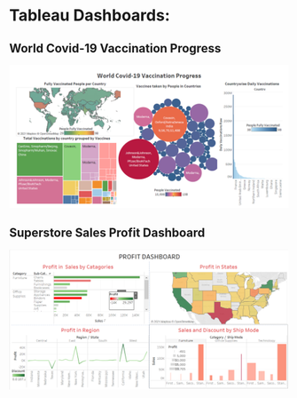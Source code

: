 # Tableau Dashboards:

## World Covid-19 Vaccination Progress
![](https://github.com/shivani6320/Tableau-Dashboards/blob/main/World%20Covid%2019%20Vaccination%20Progress.PNG)

## Superstore Sales Profit Dashboard

![](https://github.com/shivani6320/Tableau-Dashboards/blob/main/Superstore%20Sales%20Profit%20Dashboard.PNG)
